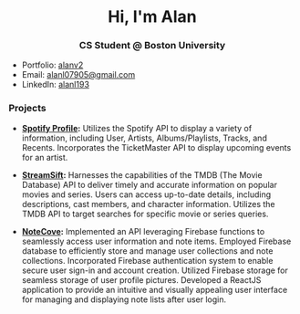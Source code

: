 <h1 align="center">Hi, I'm Alan</h1>
<h3 align="center">CS Student @ Boston University</h3>

- Portfolio: [alanv2](https://alanv2.netlify.app/)
- Email: <a href="mailto:alanl07905@gmail.com" target="_blank">alanl07905@gmail.com</a>
- LinkedIn: <a href="https://www.linkedin.com/in/alanl193/" target="_blank">alanl193</a>

<h3 align="left">Projects</h3>

- **[Spotify Profile](https://github.com/Alan0893/Spotify-Profile):** Utilizes the Spotify API to display a variety of information, including User, Artists, Albums/Playlists, Tracks, and Recents. Incorporates the TicketMaster API to display upcoming events for an artist. 

- **[StreamSift](https://streamsift.netlify.app/):** Harnesses the capabilities of the TMDB (The Movie Database) API to deliver timely and accurate information on popular movies and series. Users can access up-to-date details, including descriptions, cast members, and character information. Utilizes the TMDB API to target searches for specific movie or series queries.

- **[NoteCove](https://notecove.netlify.app/):** Implemented an API leveraging Firebase functions to seamlessly access user information and note items. Employed Firebase database to efficiently store and manage user collections and note collections. Incorporated Firebase authentication system to enable secure user sign-in and account creation. Utilized Firebase storage for seamless storage of user profile pictures. Developed a ReactJS application to provide an intuitive and visually appealing user interface for managing and displaying note lists after user login.
